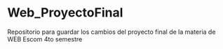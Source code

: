 # Web_ProyectoFinal
Repositorio para guardar los cambios del proyecto final de la materia de WEB Escom 4to semestre
